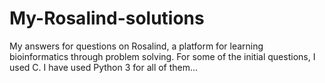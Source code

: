 # My-Rosalind-solutions
My answers for questions on Rosalind, a platform for learning bioinformatics through problem solving.
For some of the initial questions, I used C. I have used Python 3 for all of them...
